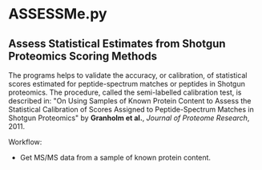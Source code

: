 ASSESSMe.py
===============================================
Assess Statistical Estimates from Shotgun Proteomics Scoring Methods
-----------------------------------------------
The programs helps to validate the accuracy, or calibration, of statistical scores estimated for peptide-spectrum matches or peptides in Shotgun proteomics. The procedure, called the semi-labelled calibration test, is described in:  "On Using Samples of Known Protein Content to Assess the Statistical Calibration of Scores Assigned to Peptide-Spectrum Matches in Shotgun Proteomics" by **Granholm et al.**, *Journal of Proteome Research*, 2011.

Workflow:
- Get MS/MS data from a sample of known protein content.
